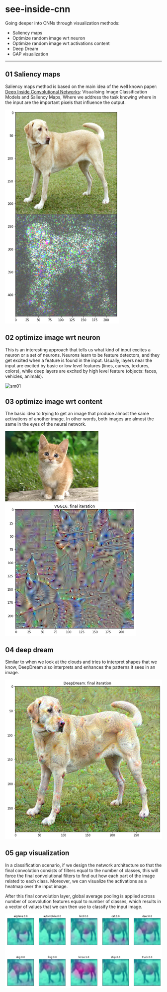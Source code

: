# see-inside-cnn
Going deeper into CNNs through visualization methods: 
- Saliency maps 
- Optimize random image wrt neuron
- Optimize random image wrt activations content 
- Deep Dream
- GAP visualization

---

## 01 Saliency maps

Saliency maps method is based on the main idea of the well known paper: [Deep Inside Convolutional Networks](https://arxiv.org/abs/1312.6034): Visualising Image Classification Models and Saliency Maps, Where we address the task knowing where in the input are the important pixels that influence the output.

![sm01](images/sm01.png)

## 02 optimize image wrt neuron

This is an interesting approach that tells us what kind of input excites a neuron or a set of neurons. Neurons learn to be feature detectors, and they get excited when a feature is found in the input. Usually, layers near the input are excited by basic or low level features (lines, curves, textures, colors), while deep layers are excited by high level feature (objects: faces, vehicles, animals).

![sm01](images/owrtn.gif)

## 03 optimize image wrt content

The basic idea to trying to get an image that produce almost the same activations of another image. In other words, both images are almost the same in the eyes of the neural network.

![owrtc](images/owrtc.png)
![owrtc01](images/owrtc01.png)

## 04 deep dream

Similar to when we look at the clouds and tries to interpret shapes that we know, DeepDream also interprets and enhances the patterns it sees in an image.

![dd](images/dd01.png)


## 05 gap visualization

In a classification scenario, if we design the network architecture so that the final convolution consists of filters equal to the number of classes, this will force the final convolutional filters to find out how each part of the image related to each class. Moreover, we can visualize the activations as a heatmap over the input image.

After this final convolution layer, global average pooling is applied across number of convolution features equal to number of classes, which results in a vector of values that we can then use to classify the input image.

![gap](images/gap01.png)

